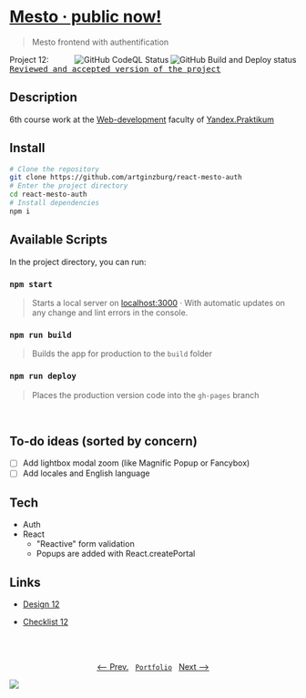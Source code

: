 # [Mesto · public now!](https://artginzburg.github.io/react-mesto-auth/)

> Mesto frontend with authentification

<img align="right" alt="GitHub Build and Deploy status" src="https://img.shields.io/github/workflow/status/artginzburg/react-mesto-auth/Build%20and%20Deploy">
<img align="right" alt="GitHub CodeQL Status" src="https://img.shields.io/github/workflow/status/artginzburg/react-mesto-auth/CodeQL?label=CodeQL">

Project 12: <kbd>[Reviewed and accepted version of the project](https://github.com/artginzburg/react-mesto-auth/tree/project-12_final)</kbd>

## Description

6th course work at the [Web-development](https://praktikum.yandex.ru/web/) faculty of [Yandex.Praktikum](https://praktikum.yandex.ru/)

## Install

```bash
# Clone the repository
git clone https://github.com/artginzburg/react-mesto-auth
# Enter the project directory
cd react-mesto-auth
# Install dependencies
npm i
```

## Available Scripts

In the project directory, you can run:

### `npm start`

> Starts a local server on [localhost:3000](http://localhost:3000) · With automatic updates on any change and lint errors in the console.

### `npm run build`

> Builds the app for production to the `build` folder

### `npm run deploy`

> Places the production version code into the `gh-pages` branch

<br>

## To-do ideas (sorted by concern)

- [ ] Add lightbox modal zoom (like Magnific Popup or Fancybox)
- [ ] Add locales and English language

## Tech

- Auth
- React
  - "Reactive" form validation
  - Popups are added with React.createPortal

## Links

- [Design 12](https://www.figma.com/file/5H3gsn5lIGPwzBPby9jAOo/Sprint-14-RU)

- [Checklist 12](https://code.s3.yandex.net/web-developer/checklists/new-program/checklist-12/index.html)

<br>
<br>

<p align="center">
  <a href="https://github.com/artginzburg/mesto-react"><-- Prev.</a>
  &nbsp;
  <code><a href="https://github.com/artginzburg/yandex.praktikum-portfolio">Portfolio</a></code>
  &nbsp;
  <a href="https://github.com/artginzburg/express-mesto">Next --></a>
</p>

![](./resources/preview.png)
